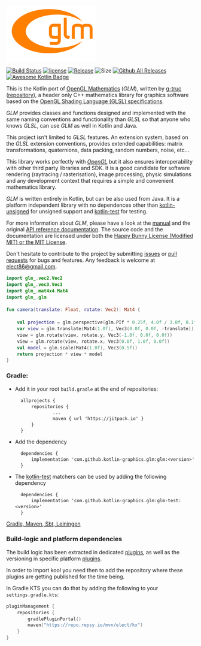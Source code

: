 ![glm](src/main/resources/logo-mini.png)

[![Build Status](https://github.com/kotlin-graphics/glm/workflows/build/badge.svg)](https://github.com/kotlin-graphics/glm/actions?workflow=build)
[![license](https://img.shields.io/badge/License-MIT-orange.svg)](https://github.com/kotlin-graphics/glm/blob/master/LICENSE) 
[![Release](https://jitpack.io/v/kotlin-graphics/glm.svg)](https://jitpack.io/#kotlin-graphics/glm) 
![Size](https://github-size-badge.herokuapp.com/kotlin-graphics/glm.svg)
[![Github All Releases](https://img.shields.io/github/downloads/kotlin-graphics/glm/total.svg)]()
[![Awesome Kotlin Badge](https://kotlin.link/awesome-kotlin.svg)](https://github.com/KotlinBy/awesome-kotlin)

This is the Kotlin port of [OpenGL Mathematics](http://glm.g-truc.net/) (*GLM*), written by [g-truc](https://github.com/Groovounet) ([repository](https://github.com/g-truc/glm)), a header only C++ mathematics library for graphics software based on the [OpenGL Shading Language (GLSL) specifications](https://www.opengl.org/registry/doc/GLSLangSpec.4.50.diff.pdf).

*GLM* provides classes and functions designed and implemented with the same naming conventions and functionality than *GLSL* so that anyone who knows *GLSL*, can use *GLM* as well in Kotlin and Java.

This project isn't limited to *GLSL* features. An extension system, based on the *GLSL* extension conventions, provides extended capabilities: matrix transformations, quaternions, data packing, random numbers, noise, etc...

This library works perfectly with *[OpenGL](https://www.opengl.org)* but it also ensures interoperability with other third party libraries and SDK. It is a good candidate for software rendering (raytracing / rasterisation), image processing, physic simulations and any development context that requires a simple and convenient mathematics library.

*GLM* is written entirely in Kotlin, but can be also used from Java. It is a platform independent library with no dependences other than [kotlin-unsigned](https://github.com/elect86/kotlin-unsigned) for unsigned support and [kotlin-test](https://github.com/kotlintest/kotlintest) for testing.

For more information about *GLM*, please have a look at the [manual](https://github.com/kotlin-graphics/glm/wiki) and the original [API reference documentation](http://glm.g-truc.net/0.9.8/api/index.html).
The source code and the documentation are licensed under both the [Happy Bunny License (Modified MIT) or the MIT License](https://github.com/kotlin-graphics/glm/wiki/Manual#section0).

Don't hesitate to contribute to the project by submitting [issues](https://github.com/kotlin-graphics/glm/issues) or [pull requests](https://github.com/kotlin-graphics/glm/pulls) for bugs and features. Any feedback is welcome at [elect86@gmail.com](mailto://elect86@gmail.com).

```kotlin
import glm_.vec2.Vec2
import glm_.vec3.Vec3
import glm_.mat4x4.Mat4
import glm_.glm

fun camera(translate: Float, rotate: Vec2): Mat4 {

    val projection = glm.perspective(glm.PIf * 0.25f, 4.0f / 3.0f, 0.1f, 100.0f)
    var view = glm.translate(Mat4(1.0f), Vec3(0.0f, 0.0f, -translate))
    view = glm.rotate(view, rotate.y, Vec3(-1.0f, 0.0f, 0.0f))
    view = glm.rotate(view, rotate.x, Vec3(0.0f, 1.0f, 0.0f))
    val model = glm.scale(Mat4(1.0f), Vec3(0.5f))
    return projection * view * model
}
```

### Gradle:

- Add it in your root `build.gradle` at the end of repositories:

	    allprojects {
		    repositories {
			        ...
			        maven { url 'https://jitpack.io' }
		    }
	    }
    
- Add the dependency

	    dependencies {
	        implementation 'com.github.kotlin-graphics.glm:glm:<version>'
	    }
	    
- The [kotlin-test](https://github.com/kotlintest/kotlintest) matchers can be used by adding the following dependency

	    dependencies {
	        implementation 'com.github.kotlin-graphics.glm:glm-test:<version>'
	    }

[Gradle, Maven, Sbt, Leiningen](https://jitpack.io/#kotlin-graphics/glm)


### Build-logic and platform dependencies

The build logic has been extracted in dedicated [plugins](https://github.com/elect86/build-logic), as well as the versioning in specific platform [plugins](https://github.com/elect86/platforms).

In order to import kool you need then to add the repository where these plugins are getting published for the time being.

In Gradle KTS you can do that by adding the following to your `settings.gradle.kts`:

```kotlin
pluginManagement {
    repositories {
        gradlePluginPortal()
        maven("https://repo.repsy.io/mvn/elect/kx")
    }
}
```


